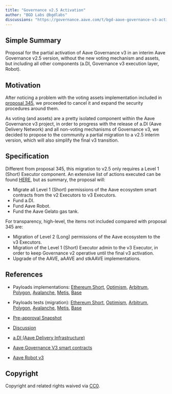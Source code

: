 ```yaml
---
title: "Governance v2.5 Activation"
author: "BGD Labs @bgdlabs"
discussions: "https://governance.aave.com/t/bgd-aave-governance-v3-activation-plan/14993/10"
---
```


## Simple Summary

Proposal for the partial activation of Aave Governance v3 in an interim Aave Governance v2.5 version, without the new voting mechanism and assets, but including all other components (a.DI, Governance v3 execution layer, Robot).


## Motivation

After noticing a problem with the voting assets implementation included in [proposal 345](https://app.aave.com/governance/proposal/345/), we proceeded to cancel it and expand the security procedures around them.

As voting (and assets) are a pretty isolated component within the Aave Governance v3 project, in order to progress with the release of a.DI (Aave Delivery Network) and all non-voting mechanisms of Governance v3, we decided to propose to the community a partial migration to a v2.5 interim version, which will also simplify the final v3 transition.

## Specification

Different from proposal 345, this migration to v2.5 only requires a Level 1 (Short) Executor component. An extensive list of actions executed can be found [HERE](), but as summary, the proposal will:
- Migrate all Level 1 (Short) permissions of the Aave ecosystem smart contracts from the v2 Executors to v3 Executors.
- Fund a.DI.
- Fund Aave Robot.
- Fund the Aave Gelato gas tank.

For transparency, high-level, the items not included compared with proposal 345 are:
- Migration of Level 2 (Long) permissions of the Aave ecosystem to the v3 Executors.
- Migration of the Level 1 (Short) Executor admin to the v3 Executor, in order to keep Governance v2 operative until the final v3 activation.
- Upgrade of the AAVE, aAAVE and stkAAVE implementations.


## References

- Payloads implementations: [Ethereum Short](https://github.com/bgd-labs/gov-v2-v3-migration/blob/main/src/contracts/governance2.5/EthShortMovePermissionsPayload.sol), [Optimism](https://github.com/bgd-labs/gov-v2-v3-migration/blob/main/src/contracts/governance2.5/OptMovePermissionsPayload.sol), [Arbitrum](https://github.com/bgd-labs/gov-v2-v3-migration/blob/main/src/contracts/governance2.5/ArbMovePermissionsPayload.sol), [Polygon](https://github.com/bgd-labs/gov-v2-v3-migration/blob/main/src/contracts/governance2.5/PolygonMovePermissionsPayload.sol), [Avalanche](https://github.com/bgd-labs/gov-v2-v3-migration/blob/main/src/contracts/governance2.5/AvaxMovePermissionsPayload.sol), [Metis](https://github.com/bgd-labs/gov-v2-v3-migration/blob/main/src/contracts/governance2.5/MetisMovePermissionsPayload.sol), [Base](https://github.com/bgd-labs/gov-v2-v3-migration/blob/main/src/contracts/governance2.5/BaseMovePermissionsPayload.sol)

- Payloads tests (migration): [Ethereum Short](https://github.com/bgd-labs/gov-v2-v3-migration/blob/main/tests/governance2.5/EthShortMovePermissionsPayloadTest.t.sol), [Optimism](https://github.com/bgd-labs/gov-v2-v3-migration/blob/main/tests/governance2.5/OptMovePermissionsPayloadTest.t.sol), [Arbitrum](https://github.com/bgd-labs/gov-v2-v3-migration/blob/main/tests/governance2.5/ArbMovePermissionsPayload.t.sol), [Polygon](https://github.com/bgd-labs/gov-v2-v3-migration/blob/main/tests/governance2.5/PolygonMovePermissionsPayloadTest.t.sol), [Avalanche](https://github.com/bgd-labs/gov-v2-v3-migration/blob/main/tests/governance2.5/AvaxMovePermissionsPayloadTest.t.sol), [Metis](https://github.com/bgd-labs/gov-v2-v3-migration/blob/main/tests/governance2.5/MetisMovePermissionsPayloadTest.t.sol), [Base](https://github.com/bgd-labs/gov-v2-v3-migration/blob/main/tests/governance2.5/BaseMovePermissionsPayloadTest.t.sol)

- [Pre-approval Snapshot](https://snapshot.org/#/aave.eth/proposal/0x7e61744629fce7787281905b4d5984b39f9cbe83fbe2dd05d8b77697205ce0ce)
- [Discussion](https://governance.aave.com/t/bgd-aave-governance-v3-activation-plan/14993/10)
- [a.DI (Aave Delivery Infrastructure)](https://github.com/bgd-labs/aave-delivery-infrastructure)
- [Aave Governance V3 smart contracts](https://github.com/bgd-labs/aave-governance-v3)
- [Aave Robot v3](https://github.com/bgd-labs/aave-governance-v3-robot)

## Copyright

Copyright and related rights waived via [CC0](https://creativecommons.org/publicdomain/zero/1.0/).
